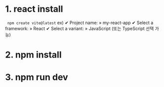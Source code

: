 # 1. react install
` npm create vite@latest`
ex)
✔ Project name: » my-react-app
✔ Select a framework: » React
✔ Select a variant: » JavaScript (또는 TypeScript 선택 가능)
# 2. npm install
# 3. npm run dev
